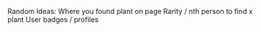 Random Ideas: 
Where you found plant on page
Rarity / nth person to find x plant
User badges / profiles

